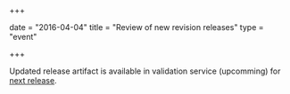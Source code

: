 +++

date = "2016-04-04"
title = "Review of new revision releases"
type = "event"

+++

Updated release artifact is available in validation service (upcomming) for [next release](/ehf/calendar/2016-05-23-revision-releases/).